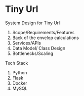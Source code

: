 # Tiny Url

System Design for Tiny Url

1. Scope/Requirements/Features
2. Back of the envelop calculations
3. Services/APIs
4. Data Model/ Class Design
5. Bottlenecks/Scaling

Tech Stack

1. Python
2. Flask
3. Docker
4. MySQL

